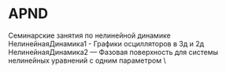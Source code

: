 # APND
Семинарские занятия по нелинейной динамике \
НелинейнаяДинамика1 - Графики осцилляторов в 3д и 2д \
НелинейнаяДинамика2 — Фазовая поверхность для системы нелинейных уравнений с одним параметром \
